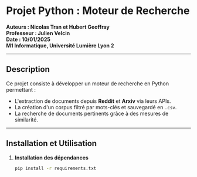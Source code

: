 # Projet Python : Moteur de Recherche

**Auteurs : Nicolas Tran et Hubert Geoffray**  
**Professeur : Julien Velcin**  
**Date : 10/01/2025**  
**M1 Informatique, Université Lumière Lyon 2**

---

## Description

Ce projet consiste à développer un moteur de recherche en Python permettant :  
- L'extraction de documents depuis **Reddit** et **Arxiv** via leurs APIs.  
- La création d'un corpus filtré par mots-clés et sauvegardé en `.csv`.  
- La recherche de documents pertinents grâce à des mesures de similarité.

---

## Installation et Utilisation

1. **Installation des dépendances**  
   ```bash
   pip install -r requirements.txt
